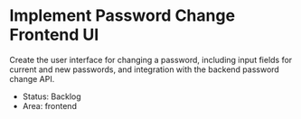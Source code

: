 # Implement Password Change Frontend UI

Create the user interface for changing a password, including input fields for current and new passwords, and integration with the backend password change API.

- Status: Backlog
- Area: frontend